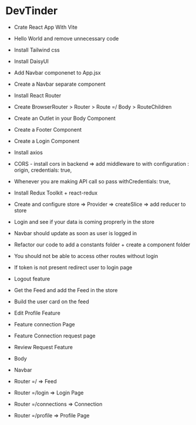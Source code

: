 # DevTinder

- Crate React App With Vite
- Hello World and remove unnecessary code
- Install Tailwind css
- Install DaisyUI
- Add Navbar componenet to App.jsx
- Create a Navbar separate component
- Install React Router
- Create BrowserRouter > Router > Route =/ Body > RouteChildren
- Create an Outlet in your Body Component
- Create a Footer Component
- Create a Login Component
- Install axios
- CORS - install cors in backend => add middleware to with configuration : origin, credentials: true,
- Whenever you are making API call so pass withCredentials: true,
- Install Redux Toolkit + react-redux
- Create and configure store => Provider => createSlice => add reducer to store
- Login and see if your data is coming proprerly in the store
- Navbar should update as soon as user is logged in
- Refactor our code to add a constants folder + create a component folder
- You should not be able to access other routes without login
- If token is not present redirect user to login page
- Logout feature
- Get the Feed and add the Feed in the store
- Build the user card on the feed
- Edit Profile Feature
- Feature connection Page
- Feature Connection request page
- Review Request Feature

- Body
 - Navbar
 - Router =/ => Feed
 - Router =/login => Login Page
 - Router =/connections => Connection
 - Router =/profile => Profile Page
